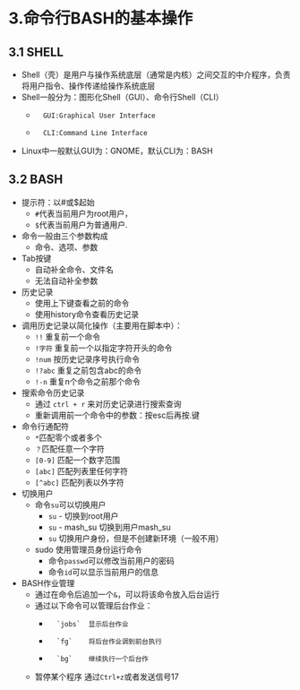 # 3.命令行BASH的基本操作

##	3.1 SHELL
- Shell（壳）是用户与操作系统底层（通常是内核）之间交互的中介程序，负责将用户指令、操作传递给操作系统底层
- Shell一般分为：图形化Shell（GUI）、命令行Shell（CLI）
	*		GUI:Graphical User Interface
	*		CLI:Command Line Interface
- Linux中一般默认GUI为：GNOME，默认CLI为：BASH

##	3.2 BASH

- 提示符：以#或$起始
	+ `#`代表当前用户为root用户，
	+ `$`代表当前用户为普通用户.
- 命令一般由三个参数构成
	+ 命令、选项、参数	
- Tab按键
	+ 自动补全命令、文件名
	+ 无法自动补全参数
- 历史记录
	+ 使用上下键查看之前的命令
	+ 使用history命令查看历史记录
- 调用历史记录以简化操作（主要用在脚本中）：
	+ `!!`       重复前一个命令
	+ `!字符`   重复前一个以指定字符开头的命令
	+ `!num`   按历史记录序号执行命令
	+ `!?abc`  重复之前包含abc的命令
	+ `!-n`     重复n个命令之前那个命令
- 搜索命令历史记录
	+ 通过 `ctrl + r` 来对历史记录进行搜索查询
	+ 重新调用前一个命令中的参数：按esc后再按.键
- 命令行通配符
	+ `*`匹配零个或者多个
	+ `？`匹配任意一个字符
	+ `[0-9]`  匹配一个数字范围
	+ `[abc]`  匹配列表里任何字符
	+ `[^abc]` 匹配列表以外字符
- 切换用户
	+ 命令`su`可以切换用户
	   - `su` - 切换到root用户
	   - `su` - mash_su 切换到用户mash_su
	   - `su` 切换用户身份，但是不创建新环境（一般不用）
	+ sudo 使用管理员身份运行命令
		-  	命令`passwd`可以修改当前用户的密码
		-	命令`id`可以显示当前用户的信息
- BASH作业管理
	+ 通过在命令后追加一个`&`，可以将该命令放入后台运行
	+ 通过以下命令可以管理后台作业：
		-		`jobs`  显示后台作业
		-		`fg`    将后台作业调到前台执行
		-		`bg`    继续执行一个后台作
	+ 暂停某个程序
				通过`Ctrl+z`或者发送信号17

